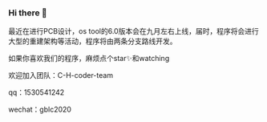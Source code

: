 ### Hi there 👋

<!--
**coder-fanjun/coder-fanjun** is a ✨ _special_ ✨ repository because its `README.md` (this file) appears on your GitHub profile.
-->

最近在进行PCB设计，os tool的6.0版本会在九月左右上线，届时，程序将会进行大型的重建架构等活动，程序将由两条分支路线开发。

如果你喜欢我们的程序，麻烦点个star✨和watching

欢迎加入团队：C-H-coder-team

qq：1530541242

wechat：gblc2020
